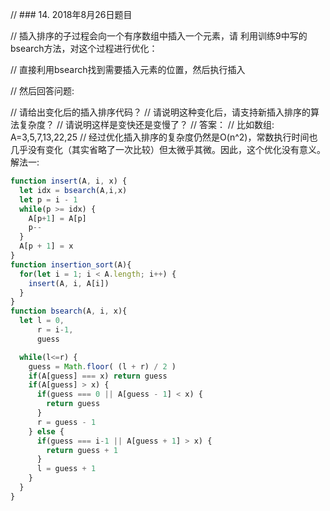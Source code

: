 // ### 14. 2018年8月26日题目
 
// 插入排序的子过程会向一个有序数组中插入一个元素，请 利用训练9中写的bsearch方法，对这个过程进行优化：

// 直接利用bsearch找到需要插入元素的位置，然后执行插入

// 然后回答问题:

// 请给出变化后的插入排序代码？
// 请说明这种变化后，请支持新插入排序的算法复杂度？
// 请说明这样是变快还是变慢了？
// 答案：
// 比如数组: A=3,5,7,13,22,25
// 经过优化插入排序的复杂度仍然是O(n^2)，常数执行时间也几乎没有变化（其实省略了一次比较）但太微乎其微。因此，这个优化没有意义。
解法一:
```js
function insert(A, i, x) {
  let idx = bsearch(A,i,x)
  let p = i - 1
  while(p >= idx) {
    A[p+1] = A[p]
    p--
  }
  A[p + 1] = x
}
function insertion_sort(A){
  for(let i = 1; i < A.length; i++) {
    insert(A, i, A[i])
  }
}
function bsearch(A, i, x){
  let l = 0,
      r = i-1,
      guess

  while(l<=r) {
    guess = Math.floor( (l + r) / 2 )
    if(A[guess] === x) return guess
    if(A[guess] > x) {
      if(guess === 0 || A[guess - 1] < x) {
        return guess
      }
      r = guess - 1
    } else {
      if(guess === i-1 || A[guess + 1] > x) {
        return guess + 1
      }
      l = guess + 1
    }
  }
}
```